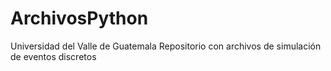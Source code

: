 ArchivosPython
==============
Universidad del Valle de Guatemala 
Repositorio con archivos de simulación de eventos discretos
